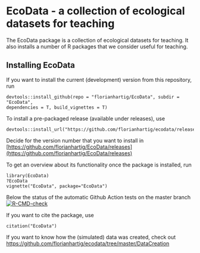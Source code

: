 # EcoData - a collection of ecological datasets for teaching

The EcoData package is a collection of ecological datasets for teaching. It also installs a number of R packages that we consider useful for teaching.

## Installing EcoData

If you want to install the current (development) version from this repository, run

```{r}
devtools::install_github(repo = "florianhartig/EcoData", subdir = "EcoData", 
dependencies = T, build_vignettes = T)
```

To install a pre-packaged release (available under releases), use 

```{r}
devtools::install_url("https://github.com/florianhartig/ecodata/releases/download/v0.0.0.2/EcoData_0.0.0.2.tar.gz")
```

Decide for the version number that you want to install in [https://github.com/florianhartig/EcoData/releases](https://github.com/florianhartig/EcoData/releases) 


To get an overview about its functionality once the package is installed, run

```{r}
library(EcoData)
?EcoData
vignette("EcoData", package="EcoData")
```

Below the status of the automatic Github Action tests on the master branch
[![R-CMD-check](https://github.com/TheoreticalEcology/ecodata/workflows/R-CMD-check/badge.svg)](https://github.com/TheoreticalEcology/ecodata/actions)


If you want to cite the package, use

```{r}
citation("EcoData")
```

If you want to know how the (simulated) data was created, check out https://github.com/florianhartig/ecodata/tree/master/DataCreation




